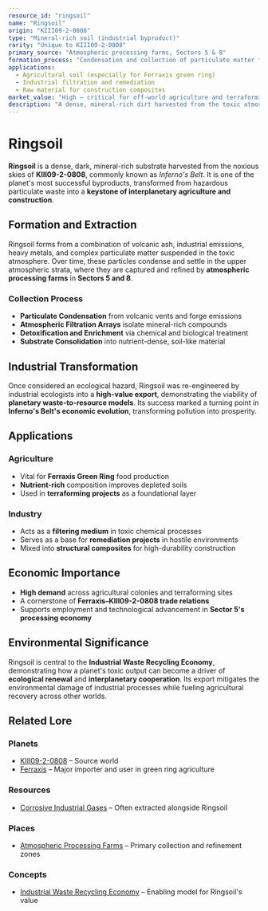 ```yaml
---
resource_id: "ringsoil"
name: "Ringsoil"
origin: "KIII09-2-0808"
type: "Mineral-rich soil (industrial byproduct)"
rarity: "Unique to KIII09-2-0808"
primary_source: "Atmospheric processing farms, Sectors 5 & 8"
formation_process: "Condensation and collection of particulate matter from industrial atmospheric emissions and volcanic outgassing"
applications:
  - Agricultural soil (especially for Ferraxis green ring)
  - Industrial filtration and remediation
  - Raw material for construction composites
market_value: "High – critical for off-world agriculture and terraforming"
description: "A dense, mineral-rich dirt harvested from the toxic atmosphere of Inferno's Belt—once a dangerous pollutant, now the foundation of off-world agriculture and a symbol of planetary transformation."
---
```


# Ringsoil

**Ringsoil** is a dense, dark, mineral-rich substrate harvested from the noxious skies of **KIII09-2-0808**, commonly known as *Inferno's Belt*. It is one of the planet's most successful byproducts, transformed from hazardous particulate waste into a **keystone of interplanetary agriculture and construction**.

## Formation and Extraction

Ringsoil forms from a combination of volcanic ash, industrial emissions, heavy metals, and complex particulate matter suspended in the toxic atmosphere. Over time, these particles condense and settle in the upper atmospheric strata, where they are captured and refined by **atmospheric processing farms** in **Sectors 5 and 8**.

### Collection Process

- **Particulate Condensation** from volcanic vents and forge emissions  
- **Atmospheric Filtration Arrays** isolate mineral-rich compounds  
- **Detoxification and Enrichment** via chemical and biological treatment  
- **Substrate Consolidation** into nutrient-dense, soil-like material

## Industrial Transformation

Once considered an ecological hazard, Ringsoil was re-engineered by industrial ecologists into a **high-value export**, demonstrating the viability of **planetary waste-to-resource models**. Its success marked a turning point in **Inferno's Belt's economic evolution**, transforming pollution into prosperity.

## Applications

### Agriculture

- Vital for **Ferraxis Green Ring** food production  
- **Nutrient-rich** composition improves depleted soils  
- Used in **terraforming projects** as a foundational layer

### Industry

- Acts as a **filtering medium** in toxic chemical processes  
- Serves as a base for **remediation projects** in hostile environments  
- Mixed into **structural composites** for high-durability construction

## Economic Importance

- **High demand** across agricultural colonies and terraforming sites  
- A cornerstone of **Ferraxis–KIII09-2-0808 trade relations**  
- Supports employment and technological advancement in **Sector 5's processing economy**

## Environmental Significance

Ringsoil is central to the **Industrial Waste Recycling Economy**, demonstrating how a planet's toxic output can become a driver of **ecological renewal** and **interplanetary cooperation**. Its export mitigates the environmental damage of industrial processes while fueling agricultural recovery across other worlds.

## Related Lore

### Planets
- [KIII09-2-0808](/planets/kiii09-2-0808) – Source world  
- [Ferraxis](/planets/004_ferraxis) – Major importer and user in green ring agriculture

### Resources
- [Corrosive Industrial Gases](/resources/corrosive-industrial-gases) – Often extracted alongside Ringsoil

### Places
- [Atmospheric Processing Farms](/places/atmospheric-processing-farms) – Primary collection and refinement zones

### Concepts
- [Industrial Waste Recycling Economy](/concepts/industrial-waste-recycling-economy) – Enabling model for Ringsoil's value

